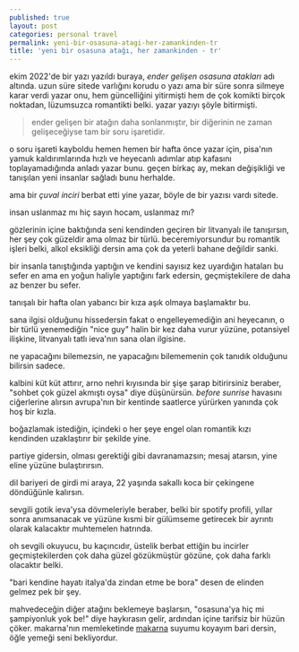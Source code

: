 ```yaml
---
published: true
layout: post
categories: personal travel
permalink: yeni-bir-osasuna-atagi-her-zamankinden-tr
title: 'yeni bir osasuna atağı, her zamankinden - tr'
---
```

ekim 2022'de bir yazı yazıldı buraya, _ender gelişen osasuna atakları_ adı altında. uzun süre sitede varlığını korudu o yazı ama bir süre sonra silmeye karar verdi yazar onu, hem güncelliğini yitirmişti hem de çok komikti birçok noktadan, lüzumsuzca romantikti belki. yazar yazıyı şöyle bitirmişti. 

> ender gelişen bir atağın daha sonlanmıştır, bir diğerinin ne zaman gelişeceğiyse tam bir soru işaretidir.

o soru işareti kayboldu hemen hemen bir hafta önce yazar için, pisa'nın yamuk kaldırımlarında hızlı ve heyecanlı adımlar atıp kafasını toplayamadığında anladı yazar bunu. geçen birkaç ay, mekan değişikliği ve tanışılan yeni insanlar sağladı bunu herhalde.

ama bir _çuval inciri_ berbat etti yine yazar, böyle de bir yazısı vardı sitede.

insan uslanmaz mı hiç sayın hocam, uslanmaz mı?

gözlerinin içine baktığında seni kendinden geçiren bir litvanyalı ile tanışırsın, her şey çok güzeldir ama olmaz bir türlü. beceremiyorsundur bu romantik işleri belki, alkol eksikliği dersin ama çok da yeterli bahane değildir sanki.

bir insanla tanıştığında yaptığın ve kendini sayısız kez uyardığın hataları bu sefer en ama en yoğun haliyle yaptığını fark edersin, geçmiştekilere de daha az benzer bu sefer.

tanışalı bir hafta olan yabancı bir kıza aşık olmaya başlamaktır bu.

sana ilgisi olduğunu hissedersin fakat o engelleyemediğin ani heyecanın, o bir türlü yenemediğin "nice guy" halin bir kez daha vurur yüzüne, potansiyel ilişkine, litvanyalı tatlı ieva'nın sana olan ilgisine.

ne yapacağını bilemezsin, ne yapacağını bilememenin çok tanıdık olduğunu bilirsin sadece. 

kalbini küt küt attırır, arno nehri kıyısında bir şişe şarap bitirirsiniz beraber, "sohbet çok güzel akmıştı oysa" diye düşünürsün. _before sunrise_ havasını ciğerlerine alırsın avrupa'nın bir kentinde saatlerce yürürken yanında çok hoş bir kızla.

boğazlamak istediğin, içindeki o her şeye engel olan romantik kızı kendinden uzaklaştırır bir şekilde yine. 

partiye gidersin, olması gerektiği gibi davranamazsın; mesaj atarsın, yine eline yüzüne bulaştırırsın. 

dil bariyeri de girdi mi araya, 22 yaşında sakallı koca bir çekingene döndüğünle kalırsın.

sevgili gotik ieva'ysa dövmeleriyle beraber, belki bir spotify profili, yıllar sonra anımsanacak ve yüzüne kısmi bir gülümseme getirecek bir ayrıntı olarak kalacaktır muhtemelen hatrında.

oh sevgili okuyucu, bu kaçıncıdır, üstelik berbat ettiğin bu incirler geçmiştekilerden çok daha güzel gözükmüştür gözüne, çok daha farklı olacaktır belki.

"bari kendine hayatı italya'da zindan etme be bora" desen de elinden gelmez pek bir şey.

mahvedeceğin diğer atağını beklemeye başlarsın, "osasuna'ya hiç mi şampiyonluk yok be!" diye haykırasın gelir, ardından içine tarifsiz bir hüzün çöker. makarna'nın memleketinde [makarna](https://boraoden.net/makarna-tr) suyumu koyayım bari dersin, öğle yemeği seni bekliyordur.
